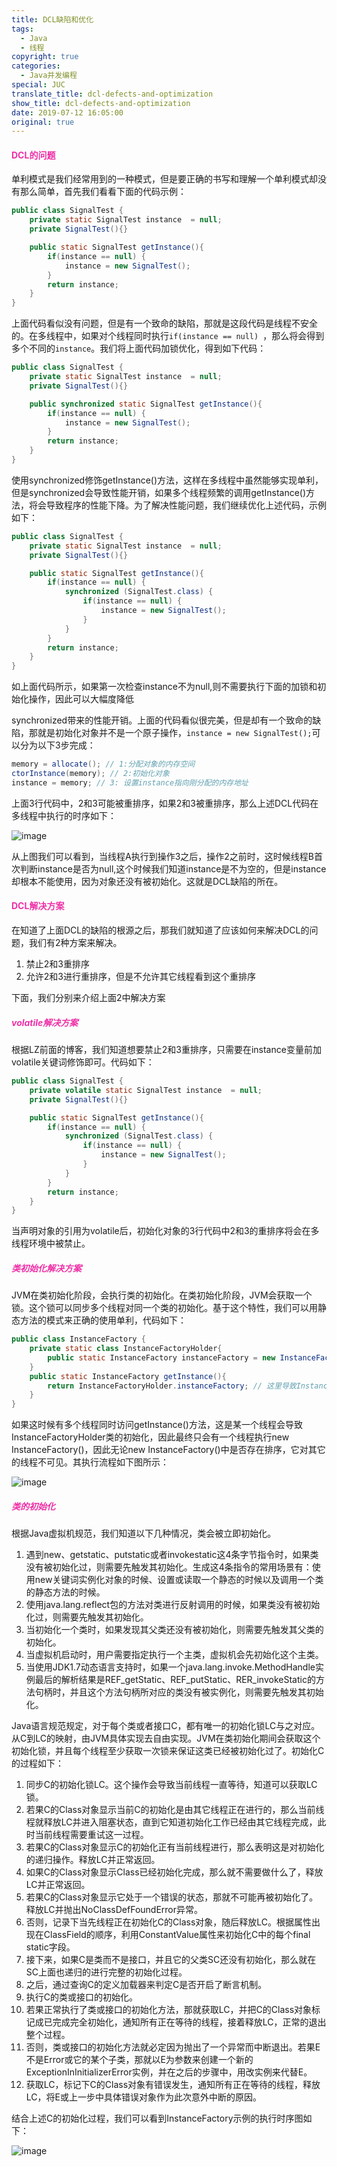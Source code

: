 ```yaml
---
title: DCL缺陷和优化
tags:
  - Java
  - 线程
copyright: true
categories:
  - Java并发编程
special: JUC
translate_title: dcl-defects-and-optimization
show_title: dcl-defects-and-optimization
date: 2019-07-12 16:05:00
original: true
---
```


#### <font color="#EE30A7">DCL的问题</font>

单利模式是我们经常用到的一种模式，但是要正确的书写和理解一个单利模式却没有那么简单，首先我们看看下面的代码示例：

```java
public class SignalTest {
    private static SignalTest instance  = null;
    private SignalTest(){}

    public static SignalTest getInstance(){
        if(instance == null) {
            instance = new SignalTest();
        }
        return instance;
    }
}
```

上面代码看似没有问题，但是有一个致命的缺陷，那就是这段代码是线程不安全的。在多线程中，如果对个线程同时执行`if(instance == null) `，那么将会得到多个不同的`instance`。我们将上面代码加锁优化，得到如下代码： 

```java
public class SignalTest {
    private static SignalTest instance  = null;
    private SignalTest(){}

    public synchronized static SignalTest getInstance(){
        if(instance == null) {
            instance = new SignalTest();
        }
        return instance;
    }
}
```

使用synchronized修饰getInstance()方法，这样在多线程中虽然能够实现单利，但是synchronized会导致性能开销，如果多个线程频繁的调用getInstance()方法，将会导致程序的性能下降。为了解决性能问题，我们继续优化上述代码，示例如下：

```java
public class SignalTest {
    private static SignalTest instance  = null;
    private SignalTest(){}

    public static SignalTest getInstance(){
        if(instance == null) {
            synchronized (SignalTest.class) {
                if(instance == null) {
                    instance = new SignalTest();
                }
            }
        }
        return instance;
    }
}
```

如上面代码所示，如果第一次检查instance不为null,则不需要执行下面的加锁和初始化操作，因此可以大幅度降低

synchronized带来的性能开销。上面的代码看似很完美，但是却有一个致命的缺陷，那就是初始化对象并不是一个原子操作，`instance = new SignalTest();`可以分为以下3步完成：

```java
memory = allocate(); // 1:分配对象的内存空间
ctorInstance(memory); // 2:初始化对象
instance = memory; // 3: 设置instance指向刚分配的内存地址
```

上面3行代码中，2和3可能被重排序，如果2和3被重排序，那么上述DCL代码在多线程中执行的时序如下：

![image](http://www.wailian.work/images/2019/05/22/DCL.png)

从上图我们可以看到，当线程A执行到操作3之后，操作2之前时，这时候线程B首次判断instance是否为null,这个时候我们知道instance是不为空的，但是instance却根本不能使用，因为对象还没有被初始化。这就是DCL缺陷的所在。

#### <font color="#EE30A7">DCL解决方案</font>

在知道了上面DCL的缺陷的根源之后，那我们就知道了应该如何来解决DCL的问题，我们有2种方案来解决。

1. 禁止2和3重排序
2. 允许2和3进行重排序，但是不允许其它线程看到这个重排序

下面，我们分别来介绍上面2中解决方案

##### <font color="#EE30A7">volatile解决方案</font>

根据LZ前面的博客，我们知道想要禁止2和3重排序，只需要在instance变量前加volatile关键词修饰即可。代码如下：

```java
public class SignalTest {
    private volatile static SignalTest instance  = null;
    private SignalTest(){}

    public static SignalTest getInstance(){
        if(instance == null) {
            synchronized (SignalTest.class) {
                if(instance == null) {
                    instance = new SignalTest();
                }
            }
        }
        return instance;
    }
}
```

当声明对象的引用为volatile后，初始化对象的3行代码中2和3的重排序将会在多线程环境中被禁止。

##### <font color="#EE30A7">类初始化解决方案</font>

JVM在类初始化阶段，会执行类的初始化。在类初始化阶段，JVM会获取一个锁。这个锁可以同步多个线程对同一个类的初始化。基于这个特性，我们可以用静态方法的模式来正确的使用单利，代码如下：

```java
public class InstanceFactory {
    private static class InstanceFactoryHolder{
        public static InstanceFactory instanceFactory = new InstanceFactory();
    }
    public static InstanceFactory getInstance(){
        return InstanceFactoryHolder.instanceFactory; // 这里导致InstanceFactoryHolder类初始化
    }
}
```

如果这时候有多个线程同时访问getInstance()方法，这是某一个线程会导致InstanceFactoryHolder类的初始化，因此最终只会有一个线程执行new InstanceFactory()，因此无论new InstanceFactory()中是否存在排序，它对其它的线程不可见。其执行流程如下图所示：

![image](http://www.wailian.work/images/2019/05/27/image.png)

#####  <font color="#EE30A7">类的初始化</font>

根据Java虚拟机规范，我们知道以下几种情况，类会被立即初始化。

1. 遇到new、getstatic、putstatic或者invokestatic这4条字节指令时，如果类没有被初始化过，则需要先触发其初始化。生成这4条指令的常用场景有：使用new关键词实例化对象的时候、设置或读取一个静态的时候以及调用一个类的静态方法的时候。
2. 使用java.lang.reflect包的方法对类进行反射调用的时候，如果类没有被初始化过，则需要先触发其初始化。
3. 当初始化一个类时，如果发现其父类还没有被初始化，则需要先触发其父类的初始化。
4. 当虚拟机启动时，用户需要指定执行一个主类，虚拟机会先初始化这个主类。
5. 当使用JDK1.7动态语言支持时，如果一个java.lang.invoke.MethodHandle实例最后的解析结果是REF_getStatic、REF_putStatic、RER_invokeStatic的方法句柄时，并且这个方法句柄所对应的类没有被实例化，则需要先触发其初始化。

Java语言规范规定，对于每个类或者接口C，都有唯一的初始化锁LC与之对应。从C到LC的映射，由JVM具体实现去自由实现。JVM在类初始化期间会获取这个初始化锁，并且每个线程至少获取一次锁来保证这类已经被初始化过了。初始化C的过程如下：

1. 同步C的初始化锁LC。这个操作会导致当前线程一直等待，知道可以获取LC锁。
2. 若果C的Class对象显示当前C的初始化是由其它线程正在进行的，那么当前线程就释放LC并进入阻塞状态，直到它知道初始化工作已经由其它线程完成，此时当前线程需要重试这一过程。
3. 若果C的Class对象显示C的初始化正有当前线程进行，那么表明这是对初始化的递归操作。释放LC并正常返回。
4. 如果C的Class对象显示Class已经初始化完成，那么就不需要做什么了，释放LC并正常返回。
5. 若果C的Class对象显示它处于一个错误的状态，那就不可能再被初始化了。释放LC并抛出NoClassDefFoundError异常。
6. 否则，记录下当先线程正在初始化C的Class对象，随后释放LC。根据属性出现在ClassField的顺序，利用ConstantValue属性来初始化C中的每个final static字段。
7. 接下来，如果C是类而不是接口，并且它的父类SC还没有初始化，那么就在SC上面也递归的进行完整的初始化过程。
8. 之后，通过查询C的定义加载器来判定C是否开启了断言机制。
9. 执行C的类或接口的初始化。
10. 若果正常执行了类或接口的初始化方法，那就获取LC，并把C的Class对象标记成已完成完全初始化，通知所有正在等待的线程，接着释放LC，正常的退出整个过程。
11. 否则，类或接口的初始化方法就必定因为抛出了一个异常而中断退出。若果E不是Error或它的某个子类，那就以E为参数来创建一个新的ExceptionInInitializerError实例，并在之后的步骤中，用改实例来代替E。
12. 获取LC，标记下C的Class对象有错误发生，通知所有正在等待的线程，释放LC，将E或上一步中具体错误对象作为此次意外中断的原因。

结合上述C的初始化过程，我们可以看到InstanceFactory示例的执行时序图如下：

![image](http://www.wailian.work/images/2019/05/27/imageaf25e.png)